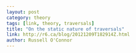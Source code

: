 ```yaml
---
layout: post
category: theory
tags: [link, theory, traversals]
title: "On the static nature of traversals"
link: http://r6.ca/blog/20121209T182914Z.html
author: Russell O'Connor
---
```

